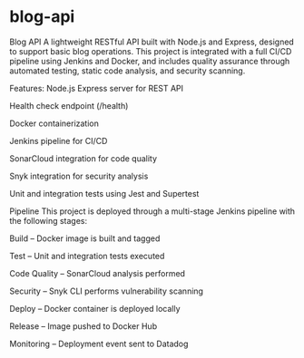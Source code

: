 # blog-api

Blog API
A lightweight RESTful API built with Node.js and Express, designed to support basic blog operations. This project is integrated with a full CI/CD pipeline using Jenkins and Docker, and includes quality assurance through automated testing, static code analysis, and security scanning.



Features:
Node.js Express server for REST API

Health check endpoint (/health)

Docker containerization

Jenkins pipeline for CI/CD

SonarCloud integration for code quality

Snyk integration for security analysis

Unit and integration tests using Jest and Supertest



Pipeline
This project is deployed through a multi-stage Jenkins pipeline with the following stages:

Build – Docker image is built and tagged

Test – Unit and integration tests executed

Code Quality – SonarCloud analysis performed

Security – Snyk CLI performs vulnerability scanning

Deploy – Docker container is deployed locally

Release – Image pushed to Docker Hub

Monitoring – Deployment event sent to Datadog

